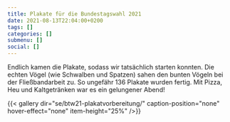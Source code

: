 ```yaml
---
title: Plakate für die Bundestagswahl 2021
date: 2021-08-13T22:04:00+0200
tags: []
categories: []
submenu: []
social: []
---
```

Endlich kamen die Plakate, sodass wir tatsächlich starten konnten. Die echten Vögel (wie Schwalben und Spatzen) sahen den bunten Vögeln bei der Fließbandarbeit zu. So ungefähr 136 Plakate wurden fertig. Mit Pizza, Heu und Kaltgetränken war es ein gelungener Abend!

{{< gallery dir="se/btw21-plakatvorbereitung/" caption-position="none" hover-effect="none" item-height="25%" />}}

